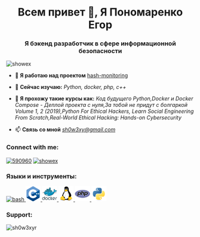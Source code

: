<h1 align="center">Всем привет 👋, Я Пономаренко Егор</h1>
<h3 align="center">Я бэкенд разработчик в сфере информационной безопасности</h3>

<p align="left"> <img src="https://komarev.com/ghpvc/?username=showex&label=Profile%20views&color=0e75b6&style=flat" alt="showex" /> </p>

- 🔭 **Я работаю над проектом** [hash-monitoring](https://github.com/show3x/hash-monitoring)

- 🌱 **Сейчас изучаю:** *Python, docker, php, c++*

- 💬 **Я прохожу такие курсы как:** *Код будущего Python,Docker и Docker Compose - Деплой проекта с нуля,За тобой не придут с болгаркой Volume 1, 2 (2019),Python For Ethical Hackers, Learn Social Engineering From Scratch,Real-World Ethical Hacking: Hands-on Cybersecurity*

- 📫 **Связь со мной** *sh0w3xy@gmail.com*

<h3 align="left">Connect with me:</h3>
<p align="left">
<a href="https://stackoverflow.com/users/590960" target="blank"><img align="center" src="https://raw.githubusercontent.com/rahuldkjain/github-profile-readme-generator/master/src/images/icons/Social/stack-overflow.svg" alt="590960" height="30" width="40" /></a>
<a href="https://www.youtube.com/c/showex" target="blank"><img align="center" src="https://raw.githubusercontent.com/rahuldkjain/github-profile-readme-generator/master/src/images/icons/Social/youtube.svg" alt="showex" height="30" width="40" /></a>
</p>

<h3 align="left">Языки и инструменты:</h3>
<p align="left"> <a href="https://www.gnu.org/software/bash/" target="_blank" rel="noreferrer"> <img src="https://www.vectorlogo.zone/logos/gnu_bash/gnu_bash-icon.svg" alt="bash" width="40" height="40"/> </a> <a href="https://www.w3schools.com/cpp/" target="_blank" rel="noreferrer"> <img src="https://raw.githubusercontent.com/devicons/devicon/master/icons/cplusplus/cplusplus-original.svg" alt="cplusplus" width="40" height="40"/> </a> <a href="https://www.docker.com/" target="_blank" rel="noreferrer"> <img src="https://raw.githubusercontent.com/devicons/devicon/master/icons/docker/docker-original-wordmark.svg" alt="docker" width="40" height="40"/> </a> <a href="https://www.linux.org/" target="_blank" rel="noreferrer"> <img src="https://raw.githubusercontent.com/devicons/devicon/master/icons/linux/linux-original.svg" alt="linux" width="40" height="40"/> </a> <a href="https://www.php.net" target="_blank" rel="noreferrer"> <img src="https://raw.githubusercontent.com/devicons/devicon/master/icons/php/php-original.svg" alt="php" width="40" height="40"/> </a> <a href="https://www.python.org" target="_blank" rel="noreferrer"> <img src="https://raw.githubusercontent.com/devicons/devicon/master/icons/python/python-original.svg" alt="python" width="40" height="40"/> </a> </p>

<h3 align="left">Support:</h3>
<p><a href="https://www.buymeacoffee.com/sh0w3xyr"> <img align="left" src="https://cdn.buymeacoffee.com/buttons/v2/default-yellow.png" height="50" width="210" alt="sh0w3xyr" /></a></p><br><br>

